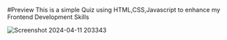 #Preview
This is a simple Quiz using HTML,CSS,Javascript to enhance my Frontend Development Skills

![Screenshot 2024-04-11 203343](https://github.com/Rishab-kumar-026/Quiz-Game/assets/163623411/29f9caa5-50a7-4c77-8e3e-582920781eac)
